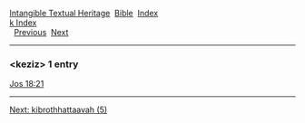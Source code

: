 [Intangible Textual Heritage](../../index)  [Bible](../index) 
[Index](index)   
[k Index](_k_)  
  [Previous](c06445)  [Next](c06447) 

------------------------------------------------------------------------

### &lt;keziz&gt; 1 entry

[Jos 18:21](../kjv/jos018.htm#021)  

------------------------------------------------------------------------

[Next: kibrothhattaavah (5)](c06447)
